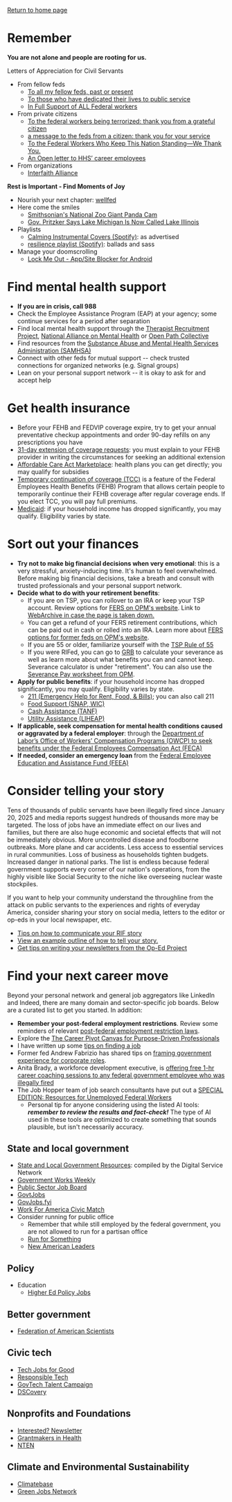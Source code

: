 [Return to home page](README.md)

# Remember
**You are not alone and people are rooting for us.**

Letters of Appreciation for Civil Servants
* From fellow feds
    * [To all my fellow feds, past or present](https://www.reddit.com/r/fednews/comments/1iqgcln/to_all_my_fellow_feds_past_or_present/)
    * [To those who have dedicated their lives to public service](https://www.reddit.com/r/fednews/comments/1iptvgd/to_those_who_have_dedicated_their_lives_to_public/)
    * [In Full Support of ALL Federal workers](https://www.reddit.com/r/fednews/comments/1ipok6m/in_full_support_of_all_federal_workers/)
* From private citizens
    * [To the federal workers being terrorized: thank you from a grateful citizen ](https://www.reddit.com/r/fednews/comments/1it9c7u/to_the_federal_workers_being_terrorized_thank_you/)
    * [a message to the feds from a citizen: thank you for your service](https://www.reddit.com/r/fednews/comments/1iau5e7/a_message_to_the_feds_from_a_citizen_thank_you/)
    * [To the Federal Workers Who Keep This Nation Standing—We Thank You.](https://www.reddit.com/r/fednews/comments/1ida2m8/to_the_federal_workers_who_keep_this_nation/)
    * [An Open letter to HHS’ career employees](https://jeffnesbit.medium.com/thank-you-47232956e99d)
* From organizations
    * [Interfaith Alliance](https://files.civilservicestrong.org/Civil%20Service%20-%20Faith%20Letter%20-%202.5.25.pdf)

**Rest is Important - Find Moments of Joy**

* Nourish your next chapter: [ wellfed ](https://wearewellfed.com/)
* Here come the smiles
    * [Smithsonian's National Zoo Giant Panda Cam](https://nationalzoo.si.edu/webcams/panda-cam)
    * [Gov. Pritzker Says Lake Michigan Is Now Called Lake Illinois](https://www.youtube.com/watch?v=059lXXlPD08)
* Playlists
    * [Calming Instrumental Covers (Spotify)](https://open.spotify.com/playlist/37i9dQZF1DX9j444F9NCBa?si=Y9w8G-hgQAK9hp1cPYVPlA): as advertised
    * [resilience playlist (Spotify)](https://open.spotify.com/playlist/4dGg8cXRVGDVh5hvj88CWy?si=7F7ROaSXRIqzXB5eGlWkiw): ballads and sass
* Manage your doomscrolling
    * [Lock Me Out - App/Site Blocker for Android](https://play.google.com/store/apps/details?id=com.teqtic.lockmeout)

# Find mental health support
* **If you are in crisis, call 988**
* Check the Employee Assistance Program (EAP) at your agency; some continue services for a period after separation
* Find local mental health support through the [Therapist Recruitment Project](https://www.axios.com/local/washington-dc/2025/03/25/free-therapy-federal-workers-doge-cuts), [National Alliance on Mental Health](https://www.nami.org/) or [Open Path Collective](https://openpathcollective.org/)
* Find resources from the [Substance Abuse and Mental Health Services Administration (SAMHSA)](https://www.samhsa.gov/find-help)
* Connect with other feds for mutual support -- check trusted connections for organized networks (e.g. Signal groups)
* Lean on your personal support network -- it is okay to ask for and accept help

# Get health insurance
* Before your FEHB and FEDVIP coverage expire, try to get your annual preventative checkup appointments and order 90-day refills on any prescriptions you have
* [31-day extension of coverage requests](https://www.opm.gov/healthcare-insurance/healthcare/reference-materials/reference/termination-conversion-and-temporary-continuation-of-coverage/#extensioncov): you must explain to your FEHB provider in writing the circumstances for seeking an additional extension
* [Affordable Care Act Marketplace](https://healthcare.gov/): health plans you can get directly; you may qualify for subsidies
* [Temporary continuation of coverage (TCC)](https://www.opm.gov/healthcare-insurance/healthcare/temporary-continuation-of-coverage/#url=Pamphlet) is a feature of the Federal Employees Health Benefits (FEHB) Program that allows certain people to temporarily continue their FEHB coverage after regular coverage ends. If you elect TCC, you will pay full premiums.
* [Medicaid](https://www.medicaid.gov/): if your household income has dropped significantly, you may qualify. Eligibility varies by state.

# Sort out your finances
* **Try not to make big financial decisions when very emotional**: this is a very stressful, anxiety-inducing time. It's human to feel overwhelmed. Before making big financial decisions, take a breath and consult with trusted professionals and your personal support network.
* **Decide what to do with your retirement benefits**:
    * If you are on TSP, you can rollover to an IRA or keep your TSP account. Review options for [FERS on OPM's website](https://www.opm.gov/retirement-center/fers-information/former-employees/). Link to [WebArchive in case the page is taken down.](https://web.archive.org/web/20250213184222/https://www.opm.gov/retirement-center/fers-information/former-employees/)
    * You can get a refund of your FERS retirement contributions, which can be paid out in cash or rolled into an IRA. Learn more about [FERS options for former feds on OPM's website](https://www.opm.gov/retirement-center/fers-information/former-employees/).
    * If you are 55 or older, familiarize yourself with the [TSP Rule of 55](https://www.federalpensionadvisors.com/post/tsp-rule-of-55)
    * If you were RIFed, you can go to [GRB](https://platform.grbinc.com/) to calculate your severance as well as learn more about what benefits you can and cannot keep.  Severance calculator is under "retirement". You can also use the [Severance Pay worksheet from OPM](https://www.opm.gov/policy-data-oversight/pay-leave/pay-administration/fact-sheets/severance-pay-estimation-worksheet/).
* **Apply for public benefits**: if your household income has dropped significantly, you may qualify. Eligibility varies by state.
    * [211 (Emergency Help for Rent, Food, & Bills)](https://www.211.org); you can also call 211 
    * [Food Support (SNAP, WIC)](https://www.fns.usda.gov/snap/state-directory)
    * [Cash Assistance (TANF)](https://www.acf.hhs.gov/ofa/map/contact-information-tanf-offices)
    * [Utility Assistance (LIHEAP)](https://www.acf.hhs.gov/ocs/programs/liheap)
* **If applicable, seek compensation for mental health conditions caused or aggravated by a federal employer**: through the [Department of Labor’s Office of Workers’ Compensation Programs (OWCP) to seek benefits under the Federal Employees Compensation Act (FECA)](https://nteu335.org/2025/04/24/how-to-seek-compensation-for-mental-health-conditions-caused-or-aggravated-by-a-federal-employer/)
* **If needed, consider an emergency loan** from the [Federal Employee Education and Assistance Fund (FEEA)](https://feea.org/)

# Consider telling your story
Tens of thousands of public servants have been illegally fired since January 20, 2025 and media reports suggest hundreds of thousands more may be targeted. The loss of jobs have an immediate effect on our lives and families, but there are also huge economic and societal effects that will not be immediately obvious. More uncontrolled disease and foodborne outbreaks. More plane and car accidents. Less access to essential services in rural communities. Loss of business as households tighten budgets. Increased danger in national parks. The list is endless because federal government supports every corner of our nation's operations, from the highly visible like Social Security to the niche like overseeing nuclear waste stockpiles.

If you want to help your community understand the throughline from the attack on public servants to the experiences and rights of everyday America, consider sharing your story on social media, letters to the editor or op-eds in your local newspaper, etc. 
* [Tips on how to communicate your RIF story](https://www.your-rif-story.com/resources/telling-your-story)
* [View an example outline of how to tell your story.](files/impact-story-outline.md)
* [Get tips on writing your newsletters from the Op-Ed Project](https://www.theopedproject.org/)

# Find your next career move
Beyond your personal network and general job aggregators like LinkedIn and Indeed, there are many domain and sector-specific job boards. Below are a curated list to get you started. In addition:

* **Remember your post-federal employment restrictions**. Review some reminders of relevant [post-federal employment restriction laws](files/post-federal-employment-law-reminders.md).
* Explore the [The Career Pivot Canvas for Purpose-Driven Professionals](https://www.syntelos.co/nonprofit-strategy-articles/the-career-pivot-canvas-for-purpose-driven-professionals)
* I have written up some [tips on finding a job](https://github.com/janejuenyang/welcome/blob/main/resources/jobs.md) 
* Former fed Andrew Fabrizio has shared tips on [framing government experience for corporate roles](https://medium.com/@andrewdfabrizio/gov-to-tech-framing-government-experience-for-corporate-roles-c37100581351).
* Anita Brady, a workforce development executive, is [offering free 1-hr career coaching sessions to any federal government employee who was illegally fired](https://www.linkedin.com/posts/activity-7296482969907593216-1cwT/)
* The Job Hopper team of job search consultants have put out a [SPECIAL EDITION: Resources for Unemployed Federal Workers](https://thejobhopper.substack.com/p/special-edition-resources-for-unemployed)
    * Personal tip for anyone considering using the listed AI tools: ***remember to review the results and fact-check!*** The type of AI used in these tools are optimized to create something that sounds plausible, but isn't necessarily accuracy.

## State and local government
* [State and Local Government Resources](https://docs.google.com/document/d/1PAbXEGASkV-FSi-n5ks_W8NqCF_TdFD0NkJW3SycTfE/edit?tab=t.f2afe4z2qf0c): compiled by the Digital Service Network
* [Government Works Weekly](https://governmentworks.substack.com/)
* [Public Sector Job Board](https://publicsectorjobboard.substack.com/)
* [GovtJobs](https://www.govtjobs.com/)
* [GovJobs.fyi](https://www.govjobs.fyi/)
* [Work For America Civic Match](https://www.workforamerica.org/civicmatch)
* Consider running for public office
    * Remember that while still employed by the federal government, you are not allowed to run for a partisan office
    * [Run for Something](https://runforsomething.net/)
    * [New American Leaders](https://newamericanleaders.org/)

## Policy
* Education
    * [Higher Ed Policy Jobs](https://higheredpolicyjobs.org/)

## Better government 
* [Federation of American Scientists](https://fas.org/careers/)

## Civic tech
* [Tech Jobs for Good](https://www.techjobsforgood.com/)
* [Responsible Tech](https://alltechishuman.org/responsible-tech-job-board)
* [GovTech Talent Campaign](https://www.linkedin.com/groups/13175309/)
* [DSCovery](https://dscovery.fly.dev/)

## Nonprofits and Foundations
* [Interested? Newsletter](https://us4.campaign-archive.com/home/?u=6120d8735c3f8ce61ae491a18&id=c62e604b26)
* [Grantmakers in Health](https://www.gih.org/tools-resources/philanthropy-careers/)
* [NTEN](https://www.nten.org/jobs)

## Climate and Environmental Sustainability
* [Climatebase](https://climatebase.org/)
* [Green Jobs Network](https://www.linkedin.com/groups/77194)

